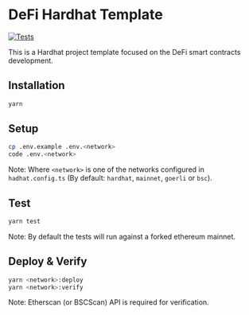 # DeFi Hardhat Template

[![Tests](https://github.com/marcelomorgado/defi-hardhat-template/actions/workflows/main.yml/badge.svg)](https://github.com/marcelomorgado/defi-hardhat-template/actions/workflows/main.yml)

This is a Hardhat project template focused on the DeFi smart contracts development.

## Installation

```bash
yarn
```

## Setup

```bash
cp .env.example .env.<network>
code .env.<network>
```

Note: Where `<network>` is one of the networks configured in `hadhat.config.ts` (By default: `hardhat`, `mainnet`, `goerli` or `bsc`).

## Test

```bash
yarn test
```

Note: By default the tests will run against a forked ethereum mainnet.

## Deploy & Verify

```bash
yarn <network>:deploy
yarn <network>:verify
```

Note: Etherscan (or BSCScan) API is required for verification.
